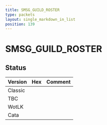 ```yaml
---
title: SMSG_GUILD_ROSTER
type: packets
layout: single_markdown_in_list
position: 139
---
```


# SMSG_GUILD_ROSTER

## Status

Version | Hex | Comment
---------- | ---------- | ---------- 
Classic |  |  
TBC |  |  
WotLK |  |  
Cata |  |  
